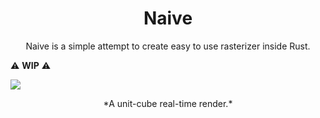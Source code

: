 <h1 align="center"> Naive</h1>

<p align="center">Naive is a simple attempt to create easy to use rasterizer inside Rust.</p>

:warning: **WIP** :warning:


![](imgs/unit_cube.gif)

<p align="center">*A unit-cube real-time render.*</p>
